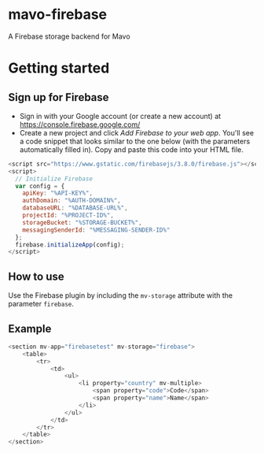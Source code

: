 # mavo-firebase

A Firebase storage backend for Mavo 

# Getting started 

## Sign up for Firebase

- Sign in with your Google account (or create a new account) at https://console.firebase.google.com/
- Create a new project and click *Add Firebase to your web app*. You'll see a code snippet that looks similar to the one below (with the parameters automatically filled in). Copy and paste this code into your HTML file. 
```javascript
<script src="https://www.gstatic.com/firebasejs/3.8.0/firebase.js"></script>
<script>
  // Initialize Firebase
  var config = {
    apiKey: "%API-KEY%",
    authDomain: "%AUTH-DOMAIN%",
    databaseURL: "%DATABASE-URL%",
    projectId: "%PROJECT-ID%",
    storageBucket: "%STORAGE-BUCKET%",
    messagingSenderId: "%MESSAGING-SENDER-ID%"
  };
  firebase.initializeApp(config);
</script>
```
## How to use

Use the Firebase plugin by including the ```mv-storage``` attribute with the parameter ```firebase```. 

## Example 

```javascript
<section mv-app="firebasetest" mv-storage="firebase">
	<table>
		<tr>
			<td>
				<ul>
					<li property="country" mv-multiple>
						<span property="code">Code</span>
						<span property="name">Name</span>
					</li>
				</ul>
			</td>
		</tr>
	</table>
</section>
```


